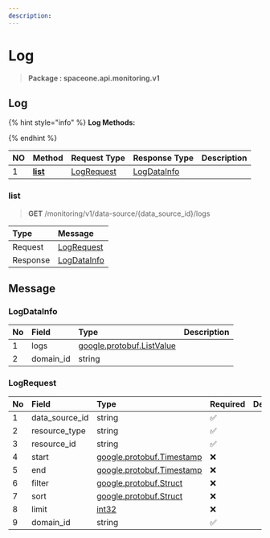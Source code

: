 ```yaml
---
description:  
---
```

# Log

>  **Package : spaceone.api.monitoring.v1**

## Log

{% hint style="info" %}
**Log Methods:**

{%  endhint %}


| NO |  Method | Request Type | Response Type | Description |
| :--- | :--- | :--- | :--- | :--- |
| 1 | [**list**](log.md#list)|   [LogRequest](log.md#logrequest) |   [LogDataInfo](log.md#logdatainfo) |  | 
 

 
### list
> **GET** /monitoring/v1/data-source/{data_source_id}/logs
>


| Type | Message |
| :--- | :--- |
| Request | [LogRequest](log.md#logrequest) |
| Response |  [LogDataInfo](log.md#logdatainfo)  |


## 

## Message

### LogDataInfo
| No | Field | Type |  Description |
| :--- | :--- | :--- | :--- |
| 1 | logs |[google.protobuf.ListValue](https://developers.google.com/protocol-buffers/docs/reference/overview) | |
| 2 | domain_id |string | |

### LogRequest
| No | Field | Type | Required | Description |
| :--- | :--- | :--- | :--- | :--- |
| 1 | data_source_id |string|✅| |
| 2 | resource_type |string|✅| |
| 3 | resource_id |string|✅| |
| 4 | start |[google.protobuf.Timestamp](https://github.com/protocolbuffers/protobuf/blob/master/src/google/protobuf/timestamp.proto)|❌| |
| 5 | end |[google.protobuf.Timestamp](https://github.com/protocolbuffers/protobuf/blob/master/src/google/protobuf/timestamp.proto)|❌| |
| 6 | filter |[google.protobuf.Struct](https://github.com/protocolbuffers/protobuf/blob/master/src/google/protobuf/struct.proto)|❌| |
| 7 | sort |[google.protobuf.Struct](https://github.com/protocolbuffers/protobuf/blob/master/src/google/protobuf/struct.proto)|❌| |
| 8 | limit |[int32](https://github.com/protocolbuffers/protobuf/blob/master/src/google/protobuf/type.proto)|❌| |
| 9 | domain_id |string|✅| |
